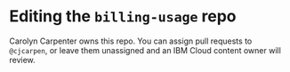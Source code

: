 
# Editing the `billing-usage` repo

Carolyn Carpenter owns this repo. You can assign pull requests to `@cjcarpen`, or leave them unassigned and an IBM Cloud content owner will review.
